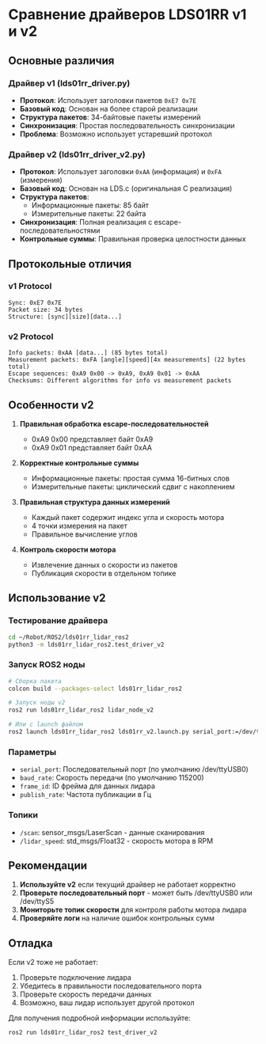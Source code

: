 # Сравнение драйверов LDS01RR v1 и v2

## Основные различия

### Драйвер v1 (lds01rr_driver.py)

- **Протокол**: Использует заголовки пакетов `0xE7 0x7E`
- **Базовый код**: Основан на более старой реализации
- **Структура пакетов**: 34-байтовые пакеты измерений
- **Синхронизация**: Простая последовательность синхронизации
- **Проблема**: Возможно использует устаревший протокол

### Драйвер v2 (lds01rr_driver_v2.py)

- **Протокол**: Использует заголовки `0xAA` (информация) и `0xFA` (измерения)
- **Базовый код**: Основан на LDS.c (оригинальная C реализация)
- **Структура пакетов**:
  - Информационные пакеты: 85 байт
  - Измерительные пакеты: 22 байта
- **Синхронизация**: Полная реализация с escape-последовательностями
- **Контрольные суммы**: Правильная проверка целостности данных

## Протокольные отличия

### v1 Protocol

```
Sync: 0xE7 0x7E
Packet size: 34 bytes
Structure: [sync][size][data...]
```

### v2 Protocol

```
Info packets: 0xAA [data...] (85 bytes total)
Measurement packets: 0xFA [angle][speed][4x measurements] (22 bytes total)
Escape sequences: 0xA9 0x00 -> 0xA9, 0xA9 0x01 -> 0xAA
Checksums: Different algorithms for info vs measurement packets
```

## Особенности v2

1. **Правильная обработка escape-последовательностей**

   - 0xA9 0x00 представляет байт 0xA9
   - 0xA9 0x01 представляет байт 0xAA

2. **Корректные контрольные суммы**

   - Информационные пакеты: простая сумма 16-битных слов
   - Измерительные пакеты: циклический сдвиг с накоплением

3. **Правильная структура данных измерений**

   - Каждый пакет содержит индекс угла и скорость мотора
   - 4 точки измерения на пакет
   - Правильное вычисление углов

4. **Контроль скорости мотора**
   - Извлечение данных о скорости из пакетов
   - Публикация скорости в отдельном топике

## Использование v2

### Тестирование драйвера

```bash
cd ~/Robot/ROS2/lds01rr_lidar_ros2
python3 -m lds01rr_lidar_ros2.test_driver_v2
```

### Запуск ROS2 ноды

```bash
# Сборка пакета
colcon build --packages-select lds01rr_lidar_ros2

# Запуск ноды v2
ros2 run lds01rr_lidar_ros2 lidar_node_v2

# Или с launch файлом
ros2 launch lds01rr_lidar_ros2 lds01rr_v2.launch.py serial_port:=/dev/ttyUSB0
```

### Параметры

- `serial_port`: Последовательный порт (по умолчанию /dev/ttyUSB0)
- `baud_rate`: Скорость передачи (по умолчанию 115200)
- `frame_id`: ID фрейма для данных лидара
- `publish_rate`: Частота публикации в Гц

### Топики

- `/scan`: sensor_msgs/LaserScan - данные сканирования
- `/lidar_speed`: std_msgs/Float32 - скорость мотора в RPM

## Рекомендации

1. **Используйте v2** если текущий драйвер не работает корректно
2. **Проверьте последовательный порт** - может быть /dev/ttyUSB0 или /dev/ttyS5
3. **Мониторьте топик скорости** для контроля работы мотора лидара
4. **Проверяйте логи** на наличие ошибок контрольных сумм

## Отладка

Если v2 тоже не работает:

1. Проверьте подключение лидара
2. Убедитесь в правильности последовательного порта
3. Проверьте скорость передачи данных
4. Возможно, ваш лидар использует другой протокол

Для получения подробной информации используйте:

```bash
ros2 run lds01rr_lidar_ros2 test_driver_v2
```
